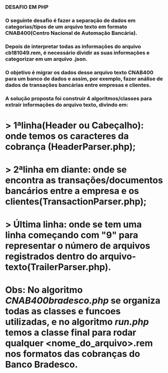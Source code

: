 
### DESAFIO EM PHP
### O seguinte desafio é fazer a separação de dados em categorias/tipos de um arquivo texto em formato CNAB400(Centro Nacional de Automação Bancária).

### Depois de interpretar todas as informações do arquivo cb181049.rem, é necessário dividir as suas informações e categorizar em um arquivo .json. 

### O objetivo é migrar os dados desse arquivo texto CNAB400 para um banco de dados e assim, por exemplo, fazer análise de dados de transações bancárias entre empresas e clientes.

### A solução proposta foi construir 4 algoritmos/classes para extrair informações do arquivo texto, divindo em: 
# > 1ªlinha(Header ou Cabeçalho): onde temos os caracteres da cobrança (HeaderParser.php);
# > 2ªlinha em diante: onde se encontra as transações/documentos bancários entre a empresa e os clientes(TransactionParser.php);
# > Última linha: onde se tem uma linha começando com "9" para representar o número de arquivos registrados dentro do arquivo-texto(TrailerParser.php). 

# Obs: No algoritmo *CNAB400bradesco.php* se organiza todas as classes e funcoes utilizadas, e no algoritmo *run.php* temos a classe final para rodar qualquer <nome_do_arquivo>.rem nos formatos das cobranças do Banco Bradesco. 


